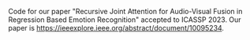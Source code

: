 Code for our paper "Recursive Joint Attention for Audio-Visual Fusion in Regression Based Emotion Recognition" accepted to ICASSP 2023. Our paper is https://ieeexplore.ieee.org/abstract/document/10095234.

